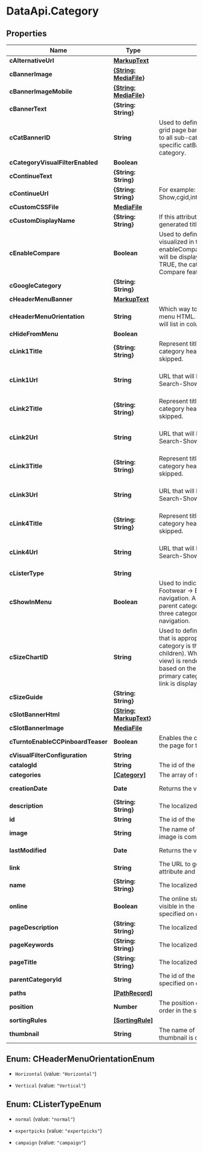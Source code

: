 # DataApi.Category

## Properties

Name | Type | Description | Notes
------------ | ------------- | ------------- | -------------
**cAlternativeUrl** | [**MarkupText**](MarkupText.md) |  | [optional] 
**cBannerImage** | [**{String: MediaFile}**](MediaFile.md) |  | [optional] 
**cBannerImageMobile** | [**{String: MediaFile}**](MediaFile.md) |  | [optional] 
**cBannerText** | **{String: String}** |  | [optional] 
**cCatBannerID** | **String** | Used to define the content asset used to populate a grid page banner for a category. This value is applied to all sub-category navigation (cascading) if no specific catBannerID has been defined for  a sub-category. | [optional] 
**cCategoryVisualFilterEnabled** | **Boolean** |  | [optional] 
**cContinueText** | **{String: String}** |  | [optional] 
**cContinueUrl** | **{String: String}** | For example: https,Search-Show,cgid,intersport,prefn1,hasSalePrice,prefv1,sale | [optional] 
**cCustomCSSFile** | [**MediaFile**](MediaFile.md) |  | [optional] 
**cCustomDisplayName** | **{String: String}** | If this attribute is set, it will overwrite the auto generated title for the PLP | [optional] 
**cEnableCompare** | **Boolean** | Used to define if/when the Compare feature is to be visualized in the storefront based on navigation. If enableCompare &#x3D; FALSE, no Compare checkboxes will be displayed in the grid view. If enableCompare &#x3D; TRUE, the category (and its children) will support the Compare feature. | [optional] 
**cGoogleCategory** | **{String: String}** |  | [optional] 
**cHeaderMenuBanner** | [**MarkupText**](MarkupText.md) |  | [optional] 
**cHeaderMenuOrientation** | **String** | Which way to orient the menu and optional header menu HTML. Vertical will list all in one line. Horizontal will list in columns. | [optional] 
**cHideFromMenu** | **Boolean** |  | [optional] 
**cLink1Title** | **{String: String}** | Represent title of the link that will be rendered in category header section. If url is missing, it will be skipped. | [optional] 
**cLink1Url** | **String** | URL that will be rendered. Patterns are: [https, Search-Show, cgid, {categoryid}] | [https, Product-Show, pid, {productid}] | [https, Page-Show, cid, {contentid}] | [ _blank, http://www.google.com ] | [optional] 
**cLink2Title** | **{String: String}** | Represent title of the link that will be rendered in category header section. If url is missing, it will be skipped. | [optional] 
**cLink2Url** | **String** | URL that will be rendered. Patterns are: [https, Search-Show, cgid, {categoryid}] | [https, Product-Show, pid, {productid}] | [https, Page-Show, cid, {contentid}] | [ _blank, http://www.google.com ] | [optional] 
**cLink3Title** | **{String: String}** | Represent title of the link that will be rendered in category header section. If url is missing, it will be skipped. | [optional] 
**cLink3Url** | **String** | URL that will be rendered. Patterns are: [https, Search-Show, cgid, {categoryid}] | [https, Product-Show, pid, {productid}] | [https, Page-Show, cid, {contentid}] | [ _blank, http://www.google.com ] | [optional] 
**cLink4Title** | **{String: String}** | Represent title of the link that will be rendered in category header section. If url is missing, it will be skipped. | [optional] 
**cLink4Url** | **String** | URL that will be rendered. Patterns are: [https, Search-Show, cgid, {categoryid}] | [https, Product-Show, pid, {productid}] | [https, Page-Show, cid, {contentid}] | [ _blank, http://www.google.com ] | [optional] 
**cListerType** | **String** |  | [optional] 
**cShowInMenu** | **Boolean** | Used to indicate that a category (such as Mens -&gt; Footwear -&gt; Boots) will display in the roll-over navigation. A sub-category only shows if also the parent category is marked as showInMenu. Up to three category levels are shown in roll-over navigation. | [optional] 
**cSizeChartID** | **String** | Used to define the content asset ID of the Size Chart that is appropriate for products whose PRIMARY category is the associated category (and its children). Whenever a product detail page (or quick view) is rendered, the Size Chart link is populated based on the value of this attribute for the products primary categorization. If not defined, NO size chart link is displayed. | [optional] 
**cSizeGuide** | **{String: String}** |  | [optional] 
**cSlotBannerHtml** | [**{String: MarkupText}**](MarkupText.md) |  | [optional] 
**cSlotBannerImage** | [**MediaFile**](MediaFile.md) |  | [optional] 
**cTurntoEnableCCPinboardTeaser** | **Boolean** | Enables the checkout comments pinboard teaser on the page for this category | [optional] 
**cVisualFilterConfiguration** | **String** |  | [optional] 
**catalogId** | **String** | The id of the catalog that contains it. | [optional] 
**categories** | [**[Category]**](Category.md) | The array of sub categories for the category. | [optional] 
**creationDate** | **Date** | Returns the value of attribute &#39;creationDate&#39;. | [optional] [readonly] 
**description** | **{String: String}** | The localized description of the category. | [optional] 
**id** | **String** | The id of the category. | [optional] 
**image** | **String** | The name of the category image. The URL to the image is computed. | [optional] 
**lastModified** | **Date** | Returns the value of attribute &#39;lastModified&#39;. | [optional] [readonly] 
**link** | **String** | The URL to get the category. This is a computed attribute and cannot be modified. | [optional] 
**name** | **{String: String}** | The localized name of the category. | [optional] 
**online** | **Boolean** | The online status of the category determines if it is visible in the storefront. Defaults to false if not specified on create. | [optional] 
**pageDescription** | **{String: String}** | The localized page description of the category. | [optional] 
**pageKeywords** | **{String: String}** | The localized page keywords for the category. | [optional] 
**pageTitle** | **{String: String}** | The localized page title of the category. | [optional] 
**parentCategoryId** | **String** | The id of the parent category. Defaults to root if not specified on create. | [optional] 
**paths** | [**[PathRecord]**](PathRecord.md) |  | [optional] 
**position** | **Number** | The position of the category determines the display order in the storefront. | [optional] 
**sortingRules** | [**[SortingRule]**](SortingRule.md) |  | [optional] 
**thumbnail** | **String** | The name of the category thumbnail. The URL to the thumbnail is computed. | [optional] 



## Enum: CHeaderMenuOrientationEnum


* `Horizontal` (value: `"Horizontal"`)

* `Vertical` (value: `"Vertical"`)





## Enum: CListerTypeEnum


* `normal` (value: `"normal"`)

* `expertpicks` (value: `"expertpicks"`)

* `campaign` (value: `"campaign"`)




